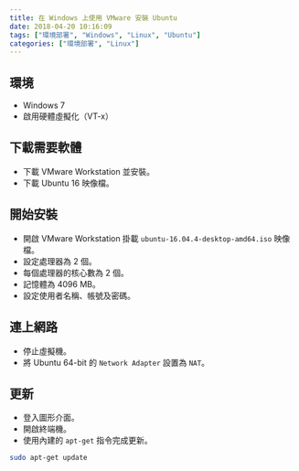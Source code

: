 ```yaml
---
title: 在 Windows 上使用 VMware 安裝 Ubuntu
date: 2018-04-20 10:16:09
tags: ["環境部署", "Windows", "Linux", "Ubuntu"]
categories: ["環境部署", "Linux"]
---
```


## 環境

- Windows 7
- 啟用硬體虛擬化（VT-x）

## 下載需要軟體

- 下載 VMware Workstation 並安裝。
- 下載 Ubuntu 16 映像檔。

## 開始安裝

- 開啟 VMware Workstation 掛載 `ubuntu-16.04.4-desktop-amd64.iso` 映像檔。
- 設定處理器為 2 個。
- 每個處理器的核心數為 2 個。
- 記憶體為 4096 MB。
- 設定使用者名稱、帳號及密碼。

## 連上網路

- 停止虛擬機。
- 將 Ubuntu 64-bit 的 `Network Adapter` 設置為 `NAT`。

## 更新

- 登入圖形介面。
- 開啟終端機。
- 使用內建的 `apt-get` 指令完成更新。

```bash
sudo apt-get update
```
